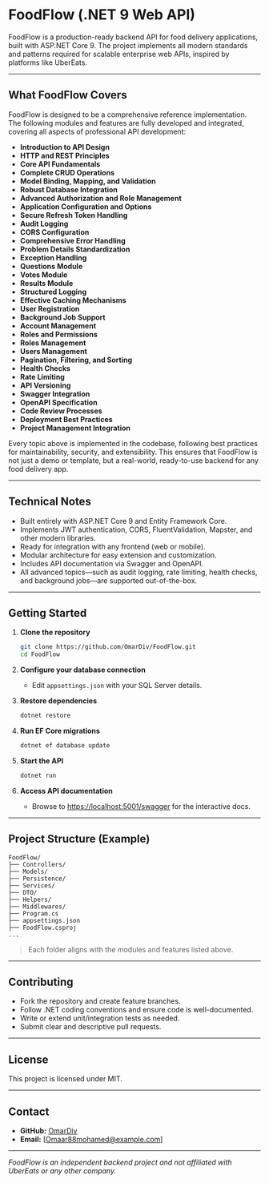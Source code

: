 # FoodFlow (.NET 9 Web API)

FoodFlow is a production-ready backend API for food delivery applications, built with ASP.NET Core 9. The project implements all modern standards and patterns required for scalable enterprise web APIs, inspired by platforms like UberEats.

---

## What FoodFlow Covers

FoodFlow is designed to be a comprehensive reference implementation. The following modules and features are fully developed and integrated, covering all aspects of professional API development:

- **Introduction to API Design**
- **HTTP and REST Principles**
- **Core API Fundamentals**
- **Complete CRUD Operations**
- **Model Binding, Mapping, and Validation**
- **Robust Database Integration**
- **Advanced Authorization and Role Management**
- **Application Configuration and Options**
- **Secure Refresh Token Handling**
- **Audit Logging**
- **CORS Configuration**
- **Comprehensive Error Handling**
- **Problem Details Standardization**
- **Exception Handling**
- **Questions Module**
- **Votes Module**
- **Results Module**
- **Structured Logging**
- **Effective Caching Mechanisms**
- **User Registration**
- **Background Job Support**
- **Account Management**
- **Roles and Permissions**
- **Roles Management**
- **Users Management**
- **Pagination, Filtering, and Sorting**
- **Health Checks**
- **Rate Limiting**
- **API Versioning**
- **Swagger Integration**
- **OpenAPI Specification**
- **Code Review Processes**
- **Deployment Best Practices**
- **Project Management Integration**

Every topic above is implemented in the codebase, following best practices for maintainability, security, and extensibility. This ensures that FoodFlow is not just a demo or template, but a real-world, ready-to-use backend for any food delivery app.

---

## Technical Notes

- Built entirely with ASP.NET Core 9 and Entity Framework Core.
- Implements JWT authentication, CORS, FluentValidation, Mapster, and other modern libraries.
- Ready for integration with any frontend (web or mobile).
- Modular architecture for easy extension and customization.
- Includes API documentation via Swagger and OpenAPI.
- All advanced topics—such as audit logging, rate limiting, health checks, and background jobs—are supported out-of-the-box.

---

## Getting Started

1. **Clone the repository**
    ```bash
    git clone https://github.com/OmarDiv/FoodFlow.git
    cd FoodFlow
    ```

2. **Configure your database connection**
    - Edit `appsettings.json` with your SQL Server details.

3. **Restore dependencies**
    ```bash
    dotnet restore
    ```

4. **Run EF Core migrations**
    ```bash
    dotnet ef database update
    ```

5. **Start the API**
    ```bash
    dotnet run
    ```

6. **Access API documentation**
    - Browse to [https://localhost:5001/swagger](https://localhost:5001/swagger) for the interactive docs.

---

## Project Structure (Example)

```
FoodFlow/
├── Controllers/
├── Models/
├── Persistence/
├── Services/
├── DTO/
├── Helpers/
├── Middlewares/
├── Program.cs
├── appsettings.json
├── FoodFlow.csproj
...
```
> Each folder aligns with the modules and features listed above.

---

## Contributing

- Fork the repository and create feature branches.
- Follow .NET coding conventions and ensure code is well-documented.
- Write or extend unit/integration tests as needed.
- Submit clear and descriptive pull requests.

---

## License

This project is licensed under MIT.

---

## Contact

- **GitHub:** [OmarDiv](https://github.com/OmarDiv)
- **Email:** [Omaar88mohamed@example.com]

---

*FoodFlow is an independent backend project and not affiliated with UberEats or any other company.*
